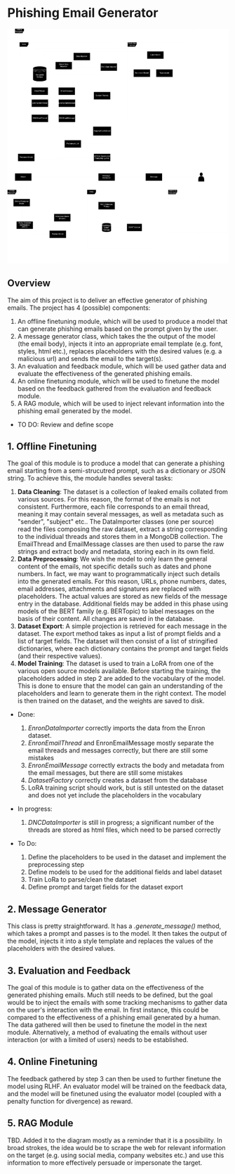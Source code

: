 # Phishing Email Generator
![alt text](https://github.com/emaroppo/phish-gen/blob/main/docs/Dissertation_Diagram.png?raw=true)
## Overview
The aim of this project is to deliver an effective generator of phishing emails. The project has 4 (possible) components:
1. An offline finetuning module, which will be used to produce a model that can generate phishing emails based on the prompt given by the user.
2. A message generator class, which takes the the output of the model (the email body), injects it into an appropriate email template (e.g. font, styles, html etc.), replaces placeholders with the desired values (e.g. a malicious url) and sends the email to the target(s). 
3. An evaluation and feedback module, which will be used gather data and evaluate the effectiveness of the generated phishing emails.
4. An online finetuning module, which will be used to finetune the model based on the feedback gathered from the evaluation and feedback module.
5. A RAG module, which will be used to inject relevant information into the phishing email generated by the model.
- TO DO: Review and define scope

## 1. Offline Finetuning
The goal of this module is to produce a model that can generate a phishing email starting from a semi-strucutred prompt, such as a dictionary or JSON string. To achieve this, the module handles several tasks:
1. **Data Cleaning**: The dataset is a collection of leaked emails collated from various sources. For this reason, the format of the emails is not consistent. Furthermore, each file corresponds to an email thread, meaning it may contain several messages, as well as metadata such as "sender", "subject" etc.. The DataImporter classes (one per source) read the files composing the raw dataset, extract a string corresponding to the individual threads and stores them in a MongoDB collection. The EmailThread and EmailMessage classes are then used to parse the raw strings and extract body and metadata, storing each in its own field.
2. **Data Preprocessing**: We wish the model to only learn the general content of the emails, not specific details such as dates and phone numbers. In fact, we may want to programmatically inject such details into the generated emails. For this reason, URLs, phone numbers, dates, email addresses, attachments and signatures are replaced with placeholders. The actual values are stored as new fields of the message entry in the database. Additional fields may be added in this phase using models of the BERT family (e.g. BERTopic) to label messages on the basis of their content. All changes are saved in the database.
3. **Dataset Export**: A simple projection is retrieved for each message in the dataset. The export method takes as input a list of prompt fields and a list of target fields. The dataset will then consist of a list of stringified dictionaries, where each dictionary contains the prompt and target fields (and their respective values).
3. **Model Training**: The dataset is used to train a LoRA from one of the various open source models available. Before starting the training, the placeholders added in step 2 are added to the vocabulary of the model. This is done to ensure that the model can gain an understanding of the placeholders and learn to generate them in the right context. The model is then trained on the dataset, and the weights are saved to disk.

- Done:
    1. *EnronDataImporter* correctly imports the data from the Enron dataset.
    2. *EnronEmailThread* and EnronEmailMessage mostly separate the email threads and messages correctly, but there are still some mistakes
    3. *EnronEmailMessage* correctly extracts the body and metadata from the email messages, but there are still some mistakes
    4. *DatasetFactory* correctly creates a dataset from the database
    5. LoRA training script should work, but is still untested on the dataset and does not yet include the placeholders in the vocabulary

- In progress:
    1. *DNCDataImporter* is still in progress; a significant number of the threads are stored as html files, which need to be parsed correctly

- To Do:
    1. Define the placeholders to be used in the dataset and implement the preprocessing step
    2. Define models to be used for the additional fields and label dataset
    3. Train LoRa to parse/clean the dataset
    4. Define prompt and target fields for the dataset export

## 2. Message Generator
This class is pretty straightforward. It has a *.generate_message()* method, which takes a prompt and passes is to the model. It then takes the output of the model, injects it into a style template and replaces the values of the placeholders with the desired values.

## 3. Evaluation and Feedback
The goal of this module is to gather data on the effectiveness of the generated phishing emails. Much still needs to be defined, but the goal would be to inject the emails with some tracking mechanisms to gather data on the user's interaction with the email. In first instance, this could be compared to the effectiveness of a phishing email generated by a human. The data gathered will then be used to finetune the model in the next module. Alternatively, a method of evaluating the emails without user interaction (or with a limited of users) needs to be established.

## 4. Online Finetuning
The feedback gathered by step 3 can then be used to further finetune the model using RLHF. An evaluator model will be trained on the feedback data, and the model will be finetuned using the evaluator model (coupled with a penalty function for divergence) as reward.

## 5. RAG Module
TBD. Added it to the diagram mostly as a reminder that it is a possibility. In broad strokes, the idea would be to scrape the web for relevant information on the target (e.g. using social media, company websites etc.) and use this information to more effectively persuade or impersonate the target.